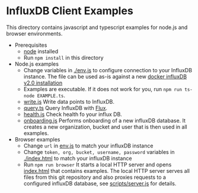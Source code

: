 # InfluxDB Client Examples

This directory contains javascript and typescript examples for node.js and browser environments.

- Prerequisites
  - [node](https://nodejs.org/en/) installed
  - Run `npm install` in this directory
- Node.js examples
  - Change variables in [./env.js](env.js) to configure connection to your InfluxDB instance. The file can be used as-is against a new [docker influxDB v2.0 installation](https://v2.docs.influxdata.com/v2.0/get-started/)
  - Examples are executable. If it does not work for you, run `npm run ts-node EXAMPLE.ts`.
  - [write.js](./write.js)
    Write data points to InfluxDB.
  - [query.ts](./query.ts)
    Query InfluxDB with [Flux](https://v2.docs.influxdata.com/v2.0/query-data/get-started/).
  - [health.js](./health.js)
    Check health fo your influx DB.
  - [onboarding.js](./onboarding.js)
    Performs onboarding of a new influxDB database. It creates a new organization, bucket and user that is then used in all examples.
- Browser examples
  - Change `url` in [env.js](./env.js) to match your influxDB instance
  - Change `token, org, bucket, username, password` variables in [./index.html](index.html) to match your influxDB instance
  - Run `npm run browser`
    It starts a local HTTP server and opens [index.html](./index.html) that contains examples.
    The local HTTP server serves all files from this git repository and also proxies requests
    to a configured influxDB database, see [scripts/server.js](./scripts/server.js) for details.
